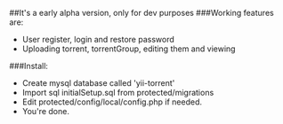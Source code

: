 ##It's a early alpha version, only for dev purposes
###Working features are:
- User register, login and restore password
- Uploading torrent, torrentGroup, editing them and viewing

###Install:
- Create mysql database called 'yii-torrent'
- Import sql initialSetup.sql from protected/migrations
- Edit protected/config/local/config.php if needed.
- You're done.